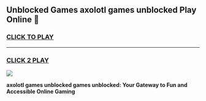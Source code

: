 
## Unblocked Games axolotl games unblocked Play Online 👋
<h3>
<a href="https://news.freeplayer.one?title=axolotl_games_unblocked&ref=17F">CLICK TO PLAY</a></h3>
<hr>

<h3>
<a href="https://news.freeplayer.one?title=axolotl_games_unblocked&ref=17F">CLICK 2 PLAY</a>
  
</h3>

<a href="https://news.freeplayer.one?title=axolotl_games_unblocked&ref=17F/"><img src="https://clearcache.store/games.png"></a>


**axolotl games unblocked games unblocked: Your Gateway to Fun and Accessible Online Gaming**
